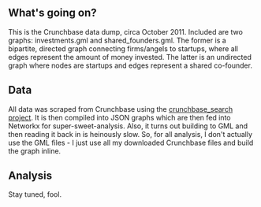 ## What's going on?
This is the Crunchbase data dump, circa October 2011. Included are two graphs: investments.gml and shared_founders.gml. The former is a bipartite, directed graph connecting firms/angels to startups, where all edges represent the amount of money invested. The latter is an undirected graph where nodes are startups and edges represent a shared co-founder.

## Data
All data was scraped from Crunchbase using the
[crunchbase_search project](https://github.com/dbasch/crunchbase_search). It is then compiled into JSON graphs which are then fed into Networkx for super-sweet-analysis. Also, it turns out building to GML and then reading it back in is heinously slow. So, for all analysis, I don't actually use the GML files - I just use all my downloaded Crunchbase files and build the graph inline.

## Analysis
Stay tuned, fool.
